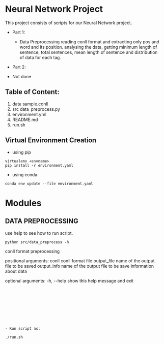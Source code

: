# Neural Network Project #

This project consists of scripts for our  Neural Network project.

- Part 1:
  - Data Preprocessing
  	reading conll format and extracting only pos and word and its position.
  	analysing the data, getting minimum length of sentence, total sentences, mean length of sentence and distribution of data for each tag.

- Part 2:
 - Not done


## Table of Content:
1. data
    sample.conll
2. src 
    data_preprocess.py
3. environment.yml
4. README.md
5. run.sh


## Virtual Environment Creation

- using pip
```
virtualenv <envname> 
pip install -r environment.yaml
```

- using conda
```
conda env update --file environment.yaml
```

# Modules

## DATA PREPROCESSING
use help to see how to run script.

```
python src/data_preprocess -h
```
conll format preprocessing

positional arguments:
  conll        conll format file
  output_file  name of the output file to be saved
  output_info  name of the output file to be save information about data

optional arguments:
  -h, --help   show this help message and exit

```









```

	- Run script as:

```
./run.sh
```
